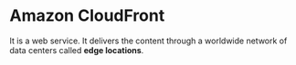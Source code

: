 # Amazon CloudFront

It is a web service.
It delivers the content through a worldwide network of data centers called **edge locations**.